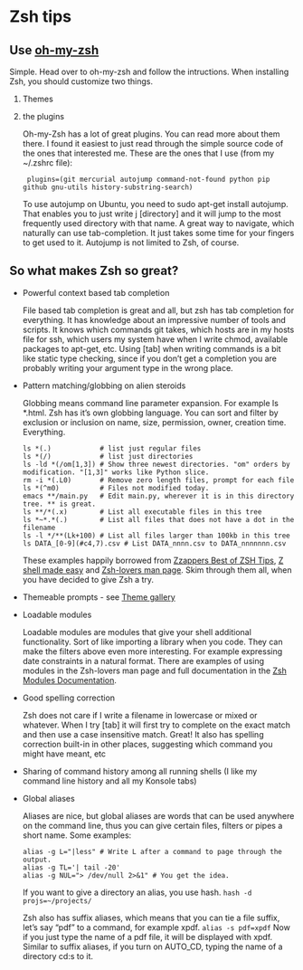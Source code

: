# Zsh tips

## Use [oh-my-zsh](https://github.com/robbyrussell/oh-my-zsh)

Simple. Head over to oh-my-zsh and follow the intructions. When installing Zsh, you should customize two things.

1. Themes
1. the plugins

    Oh-my-Zsh has a lot of great plugins. You can read more about them there. I found it easiest to just read through the simple source code of the ones that interested me. These are the ones that I use (from my ~/.zshrc file):

        plugins=(git mercurial autojump command-not-found python pip github gnu-utils history-substring-search)

    To use autojump on Ubuntu, you need to sudo apt-get install autojump. That enables you to just write j [directory] and it will jump to the most frequently used directory with that name. A great way to navigate, which naturally can use tab-completion. It just takes some time for your fingers to get used to it. Autojump is not limited to Zsh, of course.

## So what makes Zsh so great?

- Powerful context based tab completion

    File based tab completion is great and all, but zsh has tab completion for everything. It has knowledge about an impressive number of tools and scripts. It knows which commands git takes, which hosts are in my hosts file for ssh, which users my system have when I write chmod, available packages to apt-get, etc. Using [tab] when writing commands is a bit like static type checking, since if you don’t get a completion you are probably writing your argument type in the wrong place.
-   Pattern matching/globbing on alien steroids

    Globbing means command line parameter expansion. For example ls *.html. Zsh has it’s own globbing language. You can sort and filter by exclusion or inclusion on name, size, permission, owner, creation time. Everything.

        ls *(.)            # list just regular files
        ls *(/)            # list just directories
        ls -ld *(/om[1,3]) # Show three newest directories. "om" orders by modification. "[1,3]" works like Python slice.
        rm -i *(.L0)       # Remove zero length files, prompt for each file
        ls *(^m0)          # Files not modified today.
        emacs **/main.py   # Edit main.py, wherever it is in this directory tree. ** is great.
        ls **/*(.x)        # List all executable files in this tree
        ls *~*.*(.)        # List all files that does not have a dot in the filename
        ls -l */**(Lk+100) # List all files larger than 100kb in this tree
        ls DATA_[0-9](#c4,7).csv # List DATA_nnnn.csv to DATA_nnnnnnn.csv

    These examples happily borrowed from [Zzappers Best of ZSH Tips](http://www.rayninfo.co.uk/tips/zshtips.html), [Z shell made easy](http://www.tuxradar.com/content/z-shell-made-easy) and [Zsh-lovers man page](http://grml.org/zsh/zsh-lovers.html). Skim through them all, when you have decided to give Zsh a try.
-   Themeable prompts - see [Theme gallery](https://github.com/robbyrussell/oh-my-zsh/wiki/themes)
-   Loadable modules

    Loadable modules are modules that give your shell additional functionality. Sort of like importing a library when you code. They can make the filters above even more interesting. For example expressing date constraints in a natural format. There are examples of using modules in the Zsh-lovers man page and full documentation in the [Zsh Modules Documentation](http://www.math.technion.ac.il/Site/computing/docs/zsh/zsh_21.html).
-   Good spelling correction

    Zsh does not care if I write a filename in lowercase or mixed or whatever. When I try [tab] it will first try to complete on the exact match and then use a case insensitive match. Great! It also has spelling correction built-in in other places, suggesting which command you might have meant, etc
-   Sharing of command history among all running shells (I like my command line history and all my Konsole tabs)
-   Global aliases

    Aliases are nice, but global aliases are words that can be used anywhere on the command line, thus you can give certain files, filters or pipes a short name. Some examples:

        alias -g L="|less" # Write L after a command to page through the output.
        alias -g TL='| tail -20'
        alias -g NUL="> /dev/null 2>&1" # You get the idea.

    If you want to give a directory an alias, you use hash. `hash -d projs=~/projects/`

    Zsh also has suffix aliases, which means that you can tie a file suffix, let’s say “pdf” to a command, for example xpdf. `alias -s pdf=xpdf` Now if you just type the name of a pdf file, it will be displayed with xpdf. Similar to suffix aliases, if you turn on AUTO_CD, typing the name of a directory cd:s to it.

